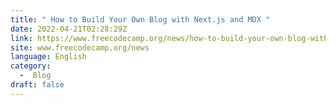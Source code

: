 ```yaml
---
title: " How to Build Your Own Blog with Next.js and MDX "
date: 2022-04-21T02:28:29Z
link: https://www.freecodecamp.org/news/how-to-build-your-own-blog-with-next-js-and-mdx/?utm_medium=RSS&utm_source=news.12bit.vn
site: www.freecodecamp.org/news
language: English
category:
  -  Blog 
draft: false
---
```


